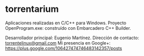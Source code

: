 # torrentarium

Aplicaciones realizadas en C/C++ para Windows.
Proyecto OpenProgram.exe: construído con Embarcadero C++ Builder.

Desarrollador principal: Eugenio Martínez.
Dirección de contacto: torrentelinux@gmail.com
Mi presencia en Google+: https://plus.google.com/106427474746483142357/posts
